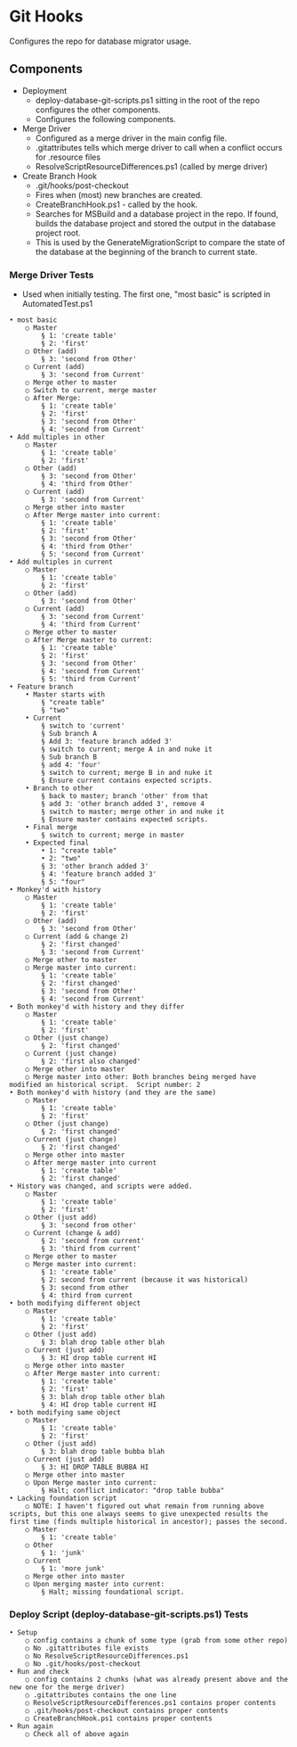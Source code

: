 ﻿# Git Hooks
Configures the repo for database migrator usage.

## Components
* Deployment
  * deploy-database-git-scripts.ps1 sitting in the root of the repo configures the other components.
  * Configures the following components.
* Merge Driver
  * Configured as a merge driver in the main config file.
  * .gitattributes tells which merge driver to call when a conflict occurs for .resource files
  * ResolveScriptResourceDifferences.ps1 (called by merge driver)
* Create Branch Hook
  * .git/hooks/post-checkout
  * Fires when (most) new branches are created.
  * CreateBranchHook.ps1 - called by the hook.
  * Searches for MSBuild and a database project in the repo.  If found, builds the database project and stored the output in the database project root.
  * This is used by the GenerateMigrationScript to compare the state of the database at the beginning of the branch to current state.

### Merge Driver Tests
* Used when initially testing.  The first one, "most basic" is scripted in AutomatedTest.ps1
```
• most basic
	○ Master
		§ 1: 'create table'
		§ 2: 'first'
	○ Other (add)
		§ 3: 'second from Other'
	○ Current (add)
		§ 3: 'second from Current'
	○ Merge other to master
	○ Switch to current, merge master
	○ After Merge:
		§ 1: 'create table'
		§ 2: 'first'
		§ 3: 'second from Other'
		§ 4: 'second from Current'
• Add multiples in other
	○ Master
		§ 1: 'create table'
		§ 2: 'first'
	○ Other (add)
		§ 3: 'second from Other'
		§ 4: 'third from Other'
	○ Current (add)
		§ 3: 'second from Current'
	○ Merge other into master
	○ After Merge master into current:
		§ 1: 'create table'
		§ 2: 'first'
		§ 3: 'second from Other'
		§ 4: 'third from Other'
		§ 5: 'second from Current'
• Add multiples in current
	○ Master
		§ 1: 'create table'
		§ 2: 'first'
	○ Other (add)
		§ 3: 'second from Other'
	○ Current (add)
		§ 3: 'second from Current'
		§ 4: 'third from Current'
	○ Merge other to master
	○ After Merge master to current:
		§ 1: 'create table'
		§ 2: 'first'
		§ 3: 'second from Other'
		§ 4: 'second from Current'
		§ 5: 'third from Current'
• Feature branch
	• Master starts with
		§ "create table"
		§ "two"
	• Current
		§ switch to 'current'
		§ Sub branch A
		§ Add 3: 'feature branch added 3'
		§ switch to current; merge A in and nuke it
		§ Sub branch B
		§ add 4: 'four'
		§ switch to current; merge B in and nuke it
		§ Ensure current contains expected scripts.
	• Branch to other
		§ back to master; branch 'other' from that
		§ add 3: 'other branch added 3', remove 4
		§ switch to master; merge other in and nuke it
		§ Ensure master contains expected scripts.
	• Final merge
		§ switch to current; merge in master
	• Expected final
		• 1: "create table"
		• 2: "two"
		§ 3: 'other branch added 3'
		§ 4: 'feature branch added 3'
		§ 5: "four"
• Monkey'd with history
	○ Master
		§ 1: 'create table'
		§ 2: 'first'
	○ Other (add)
		§ 3: 'second from Other'
	○ Current (add & change 2)
		§ 2: 'first changed'
		§ 3: 'second from Current'
	○ Merge other to master
	○ Merge master into current:
		§ 1: 'create table'
		§ 2: 'first changed'
		§ 3: 'second from Other'
		§ 4: 'second from Current'
• Both monkey'd with history and they differ
	○ Master
		§ 1: 'create table'
		§ 2: 'first'
	○ Other (just change)
		§ 2: 'first changed'
	○ Current (just change)
		§ 2: 'first also changed'
	○ Merge other into master
	○ Merge master into other: Both branches being merged have modified an historical script.  Script number: 2
• Both monkey'd with history (and they are the same)
	○ Master
		§ 1: 'create table'
		§ 2: 'first'
	○ Other (just change)
		§ 2: 'first changed'
	○ Current (just change)
		§ 2: 'first changed'
	○ Merge other into master
	○ After merge master into current
		§ 1: 'create table'
		§ 2: 'first changed'
• History was changed, and scripts were added.
	○ Master
		§ 1: 'create table'
		§ 2: 'first'
	○ Other (just add)
		§ 3: 'second from other'
	○ Current (change & add)
		§ 2: 'second from current'
		§ 3: 'third from current'
	○ Merge other to master
	○ Merge master into current:
		§ 1: 'create table'
		§ 2: second from current (because it was historical)
		§ 3: second from other
		§ 4: third from current
• both modifying different object
	○ Master
		§ 1: 'create table'
		§ 2: 'first'
	○ Other (just add)
		§ 3: blah drop table other blah
	○ Current (just add)
		§ 3: HI drop table current HI
	○ Merge other into master
	○ After Merge master into current:
		§ 1: 'create table'
		§ 2: 'first'
		§ 3: blah drop table other blah
		§ 4: HI drop table current HI
• both modifying same object
	○ Master
		§ 1: 'create table'
		§ 2: 'first'
	○ Other (just add)
		§ 3: blah drop table bubba blah
	○ Current (just add)
		§ 3: HI DROP TABLE BUBBA HI
	○ Merge other into master
	○ Upon Merge master into current:
		§ Halt; conflict indicator: "drop table bubba"
• Lacking foundation script
	○ NOTE: I haven't figured out what remain from running above scripts, but this one always seems to give unexpected results the first time (finds multiple historical in ancestor); passes the second.
	○ Master
		§ 1: 'create table'
	○ Other
		§ 1: 'junk'
	○ Current
		§ 1: 'more junk'
	○ Merge other into master
	○ Upon merging master into current:
		§ Halt; missing foundational script.
```

### Deploy Script (deploy-database-git-scripts.ps1) Tests
```
• Setup
	○ config contains a chunk of some type (grab from some other repo)
	○ No .gitattributes file exists
	○ No ResolveScriptResourceDifferences.ps1
	○ No .git/hooks/post-checkout
• Run and check
	○ config contains 2 chunks (what was already present above and the new one for the merge driver)
	○ .gitattributes contains the one line
	○ ResolveScriptResourceDifferences.ps1 contains proper contents
	○ .git/hooks/post-checkout contains proper contents
	○ CreateBranchHook.ps1 contains proper contents
• Run again
	○ Check all of above again
```